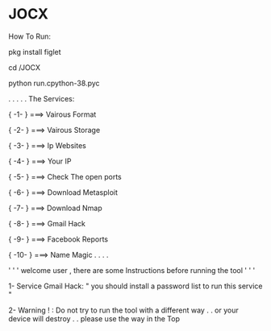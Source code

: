 # JOCX

How To Run:

pkg install figlet

cd /JOCX

python run.cpython-38.pyc

.
.
.
.
.
The Services:

{  -1-  }  ===>    Vairous Format

{  -2-  }  ===>    Vairous Storage

{  -3-  }  ===>    Ip Websites

{  -4-  }  ===>    Your IP

{  -5-  }  ===>    Check The open ports

{  -6-  }  ===>    Download Metasploit

{  -7-  }  ===>    Download Nmap

{  -8-  }  ===>    Gmail Hack

{  -9-  }  ===>    Facebook Reports

{  -10-  }  ===>   Name Magic
.
.
.
.

' ' '  welcome user , there are some 
Instructions before running the tool ' ' '

1- Service Gmail Hack: " you should install
 a password list to run this service "

2- Warning ! : Do not try to run the tool with
 a different way . . or  your device will
 destroy  . . please use the way in the Top
